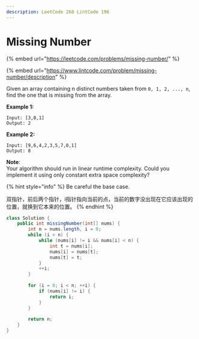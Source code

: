 ```yaml
---
description: LeetCode 268 LintCode 196
---
```


# Missing Number

{% embed url="https://leetcode.com/problems/missing-number/" %}

{% embed url="https://www.lintcode.com/problem/missing-number/description" %}

Given an array containing n distinct numbers taken from `0, 1, 2, ..., n`, find the one that is missing from the array.

**Example 1:**

```
Input: [3,0,1]
Output: 2
```

**Example 2:**

```
Input: [9,6,4,2,3,5,7,0,1]
Output: 8
```

**Note**:\
Your algorithm should run in linear runtime complexity. Could you implement it using only constant extra space complexity?

{% hint style="info" %}
Be careful the base case.

双指针，前后两个指针，i指针指向当前的点，当前的数字没出现在它应该出现的位置，就换到它本来的位置。
{% endhint %}

```java
class Solution {
    public int missingNumber(int[] nums) {
        int n = nums.length, i = 0;
        while (i < n) {
            while (nums[i] != i && nums[i] < n) {
                int t = nums[i];
                nums[i] = nums[t];
                nums[t] = t;
            }
            ++i;
        }
        
        for (i = 0; i < n; ++i) {
            if (nums[i] != i) {
                return i;
            }
        }
        
        return n;
    }
}
```
